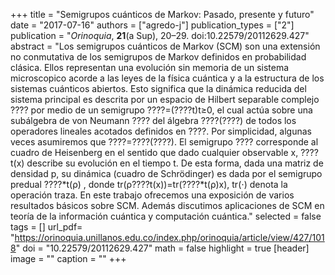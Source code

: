 +++
title = "Semigrupos cuánticos de Markov: Pasado, presente y futuro"
date = "2017-07-16"
authors = ["agredo-j"]
publication_types = ["2"]
publication = "*Orinoquia*, **21**(a Sup), 20–29. doi:10.22579/20112629.427"
abstract = "Los semigrupos cuánticos de Markov (SCM) son una extensión no conmutativa de los semigrupos de Markov definidos en probabilidad clásica. Ellos representan una evolución sin memoria de un sistema microscopico acorde a las leyes de la física cuántica y a la estructura de los sistemas cuánticos abiertos. Esto significa que la dinámica reducida del sistema principal es descrita por un espacio de Hilbert separable complejo ???? por medio de un semigrupo ????=(????t)t≥0, el cual actúa sobre una subálgebra de von Neumann ???? del álgebra ????(????) de todos los operadores lineales acotados definidos en ????. Por simplicidad, algunas veces asumiremos que ????=????(????). El semigrupo ???? corresponde al cuadro de Heisenberg en el sentido que dado cualquier observable x, ????t(x) describe su evolución en el tiempo t. De esta forma, dada una matriz de densidad p, su dinámica (cuadro de Schrödinger) es dada por el semigrupo predual ????*t(ρ) , donde tr(ρ????t(x))=tr(????*t(ρ)x), tr(⋅) denota la operación traza. En este trabajo ofrecemos una exposición de varios resultados básicos sobre SCM. Además discutimos aplicaciones de SCM en teoría de la información cuántica y computación cuántica."
selected = false
tags = []
url_pdf= "https://orinoquia.unillanos.edu.co/index.php/orinoquia/article/view/427/1018"
doi = "10.22579/20112629.427"
math = false
highlight = true
[header]
image = ""
caption = ""
+++
